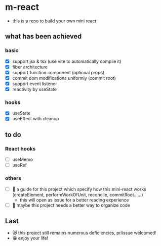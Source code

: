 # m-react

- this is a repo to build your own mini react

## what has been achieved

### basic
- [x] support jsx & tsx (use vite to automatically compile it)
- [x] fiber architecture
- [x] support function component (optional props)
- [x] commit dom modifications uniformly (commit root)
- [x] support event listener
- [x] reactivity by useState

### hooks
- [x] useState
- [x] useEffect with cleanup

## to do

### React hooks
- [ ] useMemo
- [ ] useRef

### others

- [ ] 🙋 a guide for this project which specify how this mini-react works (createElement, performWorkOfUnit, reconcile, commitRoot......) 
    - this will open as issue for a better reading experience
- [ ] 🤔 maybe this project needs a better way to organize code

## Last

- 😻 this project still remains numerous deficiencies, pr/issue welcomed!
- 😁 enjoy your life!
